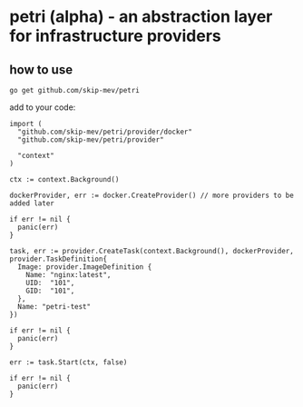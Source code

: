 # petri (alpha) - an abstraction layer for infrastructure providers

## how to use

```
go get github.com/skip-mev/petri
```

add to your code:

```
import (
  "github.com/skip-mev/petri/provider/docker"
  "github.com/skip-mev/petri/provider"

  "context"
)

ctx := context.Background()

dockerProvider, err := docker.CreateProvider() // more providers to be added later

if err != nil {
  panic(err)
}

task, err := provider.CreateTask(context.Background(), dockerProvider, provider.TaskDefinition{
  Image: provider.ImageDefinition {
    Name: "nginx:latest",
    UID:  "101",
    GID:  "101",
  },
  Name: "petri-test"
})

if err != nil {
  panic(err)
}

err := task.Start(ctx, false)

if err != nil {
  panic(err)
}
```
